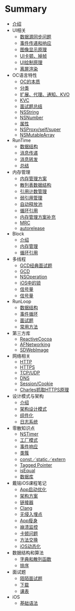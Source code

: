 # Summary
* [介绍](README.md)
* UI相关
    * [数据源同步问题](Chapter1/c1.md)
    * [事件传递和响应](Chapter1/c2.md)
    * [图像显示原理](Chapter1/c3.md)
    * [UI卡顿、掉帧](Chapter1/c4.md)
    * [UI绘制原理](Chapter1/c5.md)
    * [离屏渲染](Chapter1/c6.md)
* OC语言特性
    * [OC的本质](Chapter2/c1.md)
    * [分类](Chapter2/c2.md)
    * [扩展、代理、通知、KVO](Chapter2/c3.md)
    * [KVC](Chapter2/c4.md)
    * [面试题总结](Chapter2/c5.md)
    * [NSString](Chapter2/c6.md)
    * [NSNumber](Chapter2/c7.md)
    * [属性](Chapter2/c8.md)
    * [NSProxy/self/super](Chapter2/c9.md)
    * [NSMutableArray](Chapter2/c10.md)
* RunTime
    * [数据结构](Chapter3/c1.md)
    * [消息传递](Chapter3/c2.md)
    * [消息转发](Chapter3/c3.md)
    * [总结](Chapter3/c4.md)
* 内存管理
    * [内存管理方案](Chapter4/c1.md)
    * [散列表数据结构](Chapter4/c2.md)
    * [引用计数管理](Chapter4/c3.md)
    * [弱引用管理](Chapter4/c4.md)
    * [自动释放池](Chapter4/c5.md)
    * [循环引用](Chapter4/c6.md)
    * [内存管理方案补充](Chapter4/c7.md)
    * [MRC](Chapter4/c8.md)
    * [autorelease](Chapter4/c9.md)
* Block
    * [介绍](Chapter5/c1.md)
    * [内存管理](Chapter5/c2.md)
    * [循环引用](Chapter5/c3.md)
* 多线程
    * [GCD经典面试题](Chapter6/c1.md)
    * [GCD](Chapter6/c2.md)
    * [NSOperation](Chapter6/c3.md)
    * [iOS中的锁](Chapter6/c4.md)
    * [信号量](Chapter6/c5.md)
    * [信号量](Chapter6/c6.md)
* RunLoop
    * [数据结构](Chapter7/c1.md)
    * [事件循环](Chapter7/c2.md)
    * [面试题](Chapter7/c3.md)
    * [常用方法](Chapter7/c4.md)
* 第三方库
    * [ReactiveCocoa](Chapter8/c1.md)
    * [AFNetworking](Chapter8/c2.md)
    * [SDWebImage](Chapter8/c3.md)
* 网络相关
    * [HTTP](Chapter9/c1.md)
    * [HTTPS](Chapter9/c2.md)
    * [TCP/UDP](Chapter9/c3.md)
    * [DNS](Chapter9/c4.md)
    * [Session/Cookie](Chapter9/c5.md)
    * [Charles抓取HTTPS原理](Chapter9/c6.md)
* 设计模式与架构
    * [介绍](Chapter10/c1.md)
    * [架构设计模式](Chapter10/c2.md)
    * [组件化](Chapter10/c3.md)
    * [日志系统](Chapter10/c4.md)
* 零散知识点
    * [NSTimer](Chapter11/c1.md)
    * [工厂模式](Chapter11/c2.md)
    * [事件响应](Chapter11/c3.md)
    * [类簇](Chapter11/c4.md)
    * [const／static／extern](Chapter11/c5.md)
    * [Tagged Pointer](Chapter11/c6.md)
    * [isEqual](Chapter11/c7.md)
    * [数据库](Chapter11/c8.md)
* 戴铭iOS课程笔记
    * [App启动优化](Chapter12/c1.md)
    * [架构方案](Chapter12/c2.md)
    * [链接器](Chapter12/c3.md)
    * [Clang](Chapter12/c4.md)
    * [无侵入埋点](Chapter12/c5.md)
    * [App瘦身](Chapter12/c6.md)
    * [崩溃监控](Chapter12/c7.md)
    * [卡顿问题](Chapter12/c8.md)
    * [方法交换](Chapter12/c9.md)
    * [iOS动态化](Chapter12/c10.md)
* 数据结构和算法
    * [字典和散列函数](Chapter13/c1.md)
    * [排序](Chapter13/c2.md)
* 面试题
    * [陌陌面试题](Chapter14/c1.md)
    * [下载](Chapter14/c2.md)
    * [课表](Chapter14/c3.md)
* iOS
    * [基础语法](Chapter15/c1.md)